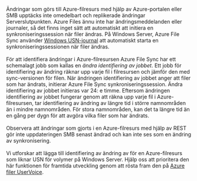 Ändringar som görs till Azure-filresurs med hjälp av Azure-portalen eller SMB upptäcks inte omedelbart och replikerade ändringar Serverslutpunkten. Azure Files ännu inte har ändringsmeddelanden eller journaler, så det finns inget sätt att automatiskt att initiera en synkroniseringssession när filer ändras. På Windows Server, Azure File Sync använder [Windows USN-journal](https://msdn.microsoft.com/library/windows/desktop/aa363798.aspx) att automatiskt starta en synkroniseringssessionen när filer ändras.<br /><br /> För att identifiera ändringar i Azure-filresursen Azure File Sync har ett schemalagt jobb som kallas en *ändra identifiering av jobbet*. Ett jobb för identifiering av ändring räknar upp varje fil i filresursen och jämför den med sync-versionen för filen. När ändringen identifiering av jobbet anger att filer som har ändrats, initierar Azure File Sync synkroniseringssession. Ändra identifiering av jobbet initieras var 24: e timme. Eftersom ändringen identifiering av jobbet fungerar genom att räkna upp varje fil i Azure-filresursen, tar identifiering av ändring av längre tid i större namnområden än i mindre namnområden. För stora namnområden, kan det ta längre tid än en gång per dygn för att avgöra vilka filer som har ändrats.<br /><br />
Observera att ändringar som gjorts i en Azure-filresurs med hjälp av REST gör inte uppdateringen SMB senast ändrad och kan inte ses som en ändring av synkronisering. <br /><br />
Vi utforskar att lägga till identifiering av ändring av för en Azure-filresurs som liknar USN för volymer på Windows Server. Hjälp oss att prioritera den här funktionen för framtida utveckling genom att rösta fram den på [Azure filer UserVoice](https://feedback.azure.com/forums/217298-storage/category/180670-files).

